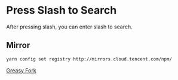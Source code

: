 # Press Slash to Search

After pressing slash, you can enter slash to search.

## Mirror

```bash
yarn config set registry http://mirrors.cloud.tencent.com/npm/
```

[Greasy Fork](https://greasyfork.org/en/scripts/499942-press-slash-to-search)
